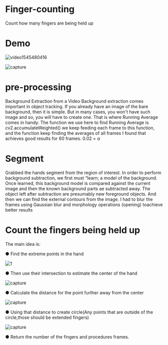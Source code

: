 # Finger-counting
Count how many fingers are being held up

# Demo

![video1545480416](https://user-images.githubusercontent.com/40145410/50406760-26164b80-07d3-11e9-8bee-ccc3980f445a.gif)


![capture](https://user-images.githubusercontent.com/40145410/50406794-dd12c700-07d3-11e9-86da-fada81684e47.PNG)


# pre-processing
Background Extraction from a Video Background extraction comes important in object tracking. If you already have an image of the bare background, then it is simple. But in many cases, you won't have such image and so, you will have to create one. That is where Running Average comes in handy. The function we use here to find Running Average is ​cv2.accumulateWeighted() we keep feeding each frame to this function, and the function keep finding the averages of all frames I found that  achieves good results for 60 frames. 0.02 =  α


# Segment
Grabbed the hands segment from the region of interest. In order to perform background subtraction, we first must “learn; a model of the background. Once learned, this background model is compared against the current image and then the known background parts ae subtracted away. The object left after subtraction are presumably new foreground objects. And then we can find the external contours from the image. I had to blur the frames using ​Gaussian blur ​and morphology operations (​opening​) to  ​achieve better results

# Count the fingers being held up 
The main idea is: 


● Find the extreme points in the hand

![1](https://user-images.githubusercontent.com/40145410/50377346-54a1f400-0624-11e9-9669-133a7a101086.PNG)

● Then use their intersection to estimate the center of the hand

![capture](https://user-images.githubusercontent.com/40145410/50377348-7307ef80-0624-11e9-8847-f5b047dfec78.PNG)


● Calculate the distance for the point further away from the center 

![capture](https://user-images.githubusercontent.com/40145410/50377359-93d04500-0624-11e9-9354-8dec40f4dcac.PNG)


● Using that distance to create circle(Any points that are outside of the circle,those should be extended fingers) 

![capture](https://user-images.githubusercontent.com/40145410/50377366-b06c7d00-0624-11e9-9ae9-a7a359aaffbe.PNG)



● Return the number of the fingers and procedures frames. 

















